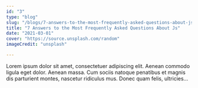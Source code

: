 ```yaml
---
id: "3"
type: "blog"
slug: "/blogs/7-answers-to-the-most-frequently-asked-questions-about-js"
title: "7 Answers to the Most Frequently Asked Questions About Js"
date: "2021-03-01"
cover: "https://source.unsplash.com/random"
imageCredit: "unsplash"

---
```


Lorem ipsum dolor sit amet, consectetuer adipiscing elit. Aenean commodo ligula eget dolor. Aenean massa. Cum sociis natoque penatibus et magnis dis parturient montes, nascetur ridiculus mus. Donec quam felis, ultricies...